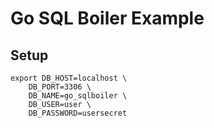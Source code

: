 # Go SQL Boiler Example

## Setup

```
export DB_HOST=localhost \
    DB_PORT=3306 \
    DB_NAME=go_sqlboiler \
    DB_USER=user \
    DB_PASSWORD=usersecret
```
